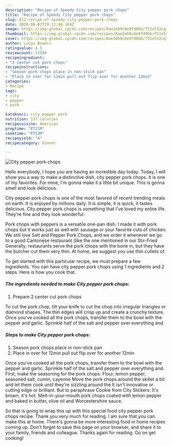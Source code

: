 ```yaml
---
description: "Recipe of Speedy City pepper pork chops"
title: "Recipe of Speedy City pepper pork chops"
slug: 812-recipe-of-speedy-city-pepper-pork-chops
date: 2020-08-02T19:12:46.169Z
image: https://img-global.cpcdn.com/recipes/8ae2e69c6e9fd86b/751x532cq70/city-pepper-pork-chops-recipe-main-photo.jpg
thumbnail: https://img-global.cpcdn.com/recipes/8ae2e69c6e9fd86b/751x532cq70/city-pepper-pork-chops-recipe-main-photo.jpg
cover: https://img-global.cpcdn.com/recipes/8ae2e69c6e9fd86b/751x532cq70/city-pepper-pork-chops-recipe-main-photo.jpg
author: Lucas Bowers
ratingvalue: 4.1
reviewcount: 12594
recipeingredient:
- "2 center cut pork chops"
recipeinstructions:
- "Season pork chops place in non-stick pan"
- "Place in over for 12min pull out flip over for another 12min"
categories:
- Recipe
tags:
- city
- pepper
- pork

katakunci: city pepper pork 
nutrition: 137 calories
recipecuisine: American
preptime: "PT21M"
cooktime: "PT53M"
recipeyield: "4"
recipecategory: Dinner

---
```



![City pepper pork chops](https://img-global.cpcdn.com/recipes/8ae2e69c6e9fd86b/751x532cq70/city-pepper-pork-chops-recipe-main-photo.jpg)

Hello everybody, I hope you are having an incredible day today. Today, I will show you a way to make a distinctive dish, city pepper pork chops. It is one of my favorites. For mine, I'm gonna make it a little bit unique. This is gonna smell and look delicious.

City pepper pork chops is one of the most favored of recent trending meals on earth. It is enjoyed by millions daily. It is simple, it is quick, it tastes delicious. City pepper pork chops is something that I've loved my entire life. They're fine and they look wonderful.

Pork chops with peppers is a versatile one-pan dish. I made it with pork chops but it works just as well with sausage or your favorite cuts of chicken. We still love Salt and Pepper Pork Chops, and we order it whenever we go to a good Cantonese restaurant (like the one mentioned in our Stir-Fried Generally, restaurants serve the pork chops with the bone in, but they have the butcher cut them very thin. At home, we suggest you use thin cutlets of.


To get started with this particular recipe, we must prepare a few ingredients. You can have city pepper pork chops using 1 ingredients and 2 steps. Here is how you cook that.

<!--inarticleads1-->

##### The ingredients needed to make City pepper pork chops:

1. Prepare 2 center cut pork chops


To cut the pork chop, tilt your knife to cut the chop into irregular triangles or diamond shapes. The thin edges will crisp up and create a crunchy texture. Once you&#39;ve cooked all the pork chops, transfer them to the bowl with the pepper and garlic. Sprinkle half of the salt and pepper over everything and. 

<!--inarticleads2-->

##### Steps to make City pepper pork chops:

1. Season pork chops place in non-stick pan
1. Place in over for 12min pull out flip over for another 12min


Once you&#39;ve cooked all the pork chops, transfer them to the bowl with the pepper and garlic. Sprinkle half of the salt and pepper over everything and. First, make the seasoning for the pork chops: Flour, lemon pepper, seasoned salt, cumin, cayenne Move the pork chops around the skillet a bit and let them cook until they&#39;re sizzling around the It isn&#39;t innovative or cutting edge or brilliant. But to paraphrase Cookie from City Slickers: It&#39;s brown, it&#39;s hot. Melt-in-your-mouth pork chops coated with lemon pepper and baked in butter, olive oil and Worcestershire sauce. 

So that is going to wrap this up with this special food city pepper pork chops recipe. Thank you very much for reading. I am sure that you can make this at home. There's gonna be more interesting food in home recipes coming up. Don't forget to save this page on your browser, and share it to your family, friends and colleague. Thanks again for reading. Go on get cooking!
